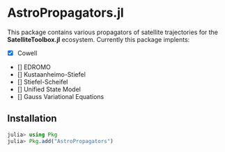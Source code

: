 AstroPropagators.jl
================================

This package contains various propagators of satellite trajectories for the **SatelliteToolbox.jl** ecosystem. Currently this package implents:
- [x] Cowell
- [] EDROMO
- [] Kustaanheimo-Stiefel
- [] Stiefel-Scheifel
- [] Unified State Model
- [] Gauss Variational Equations

## Installation

```julia
julia> using Pkg
julia> Pkg.add("AstroPropagators")
```
